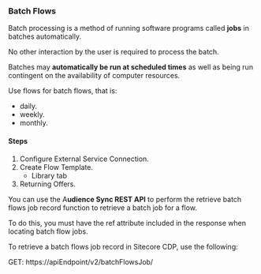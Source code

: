 ### Batch Flows

Batch processing is a method of running software programs called **jobs** in batches automatically.

No other interaction by the user is required to process the batch.

Batches may **automatically be run at scheduled times** as well as being run contingent on the availability of computer resources.

Use flows for batch flows, that is:
- daily.
- weekly.
- monthly.

#### Steps

1. Configure External Service Connection.
2. Create Flow Template.
    - Library tab
3. Returning Offers.

You can use the A**udience Sync REST API** to perform the retrieve batch flows job record function to retrieve a batch job for a flow.

To do this, you must have the ref attribute included in the response when locating batch flow jobs.

To retrieve a batch flows job record in Sitecore CDP, use the following:

GET: https://apiEndpoint/v2/batchFlowsJob/<ref>

